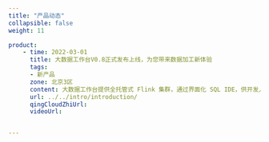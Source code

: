 ```yaml
---
title: "产品动态"
collapsible: false
weight: 11

product:
    - time: 2022-03-01
      title: 大数据工作台V0.8正式发布上线，为您带来数据加工新体验
      tags: 
      - 新产品
      zone: 北京3区
      content: 大数据工作台提供全托管式 Flink 集群，通过界面化 SQL IDE，供开发人员进行一站式编辑、提交、管理 Flink 作业。<a href="https://www.qingcloud.com/products/bigdata-workbench/">了解更多 </a> 
      url: ../../intro/introduction/
      qingCloudZhiUrl: 
      videoUrl: 


---
```


<!-- 设置上述参数可生成产品动态页  -->
